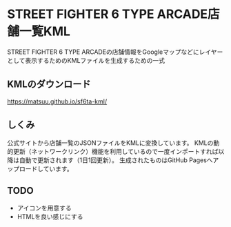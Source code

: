 # STREET FIGHTER 6 TYPE ARCADE店舗一覧KML

STREET FIGHTER 6 TYPE ARCADEの店舗情報をGoogleマップなどにレイヤーとして表示するためのKMLファイルを生成するための一式

## KMLのダウンロード

https://matsuu.github.io/sf6ta-kml/

## しくみ

公式サイトから店舗一覧のJSONファイルをKMLに変換しています。
KMLの動的更新（ネットワークリンク）機能を利用しているので一度インポートすれば以降は自動で更新されます（1日1回更新）。
生成されたものはGitHub Pagesへアップロードしています。

## TODO

* アイコンを用意する
* HTMLを良い感じにする

